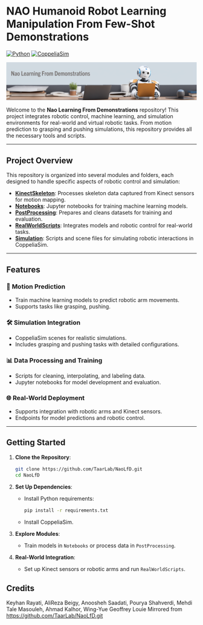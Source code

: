 # **NAO Humanoid Robot Learning Manipulation From Few-Shot Demonstrations**

[![Python](https://img.shields.io/badge/python-3.8%2B-blue)](https://www.python.org/downloads/release/python-380/)
[![CoppeliaSim](https://img.shields.io/badge/CoppeliaSim-4.5-brightgreen)](https://www.coppeliarobotics.com/)

![Project Landscape](Assets/project_landscape.png)

Welcome to the **Nao Learning From Demonstrations** repository! This project integrates robotic control, machine learning, and simulation environments for real-world and virtual robotic tasks. From motion prediction to grasping and pushing simulations, this repository provides all the necessary tools and scripts.

---

## **Project Overview**

This repository is organized into several modules and folders, each designed to handle specific aspects of robotic control and simulation:

- [**KinectSkeleton**](./KinectSkeleton/README.md): Processes skeleton data captured from Kinect sensors for motion mapping.
- [**Notebooks**](./Notebooks/README.md): Jupyter notebooks for training machine learning models.
- [**PostProcessing**](./PostProcessing/README.md): Prepares and cleans datasets for training and evaluation.
- [**RealWorldScripts**](./RealWorldScripts/README.md): Integrates models and robotic control for real-world tasks.
- [**Simulation**](./Simulation/README.md): Scripts and scene files for simulating robotic interactions in CoppeliaSim.

---

## **Features**

### 🎯 **Motion Prediction**
- Train machine learning models to predict robotic arm movements.
- Supports tasks like grasping, pushing.

### 🛠️ **Simulation Integration**
- CoppeliaSim scenes for realistic simulations.
- Includes grasping and pushing tasks with detailed configurations.

### 📊 **Data Processing and Training**
- Scripts for cleaning, interpolating, and labeling data.
- Jupyter notebooks for model development and evaluation.

### 🌐 **Real-World Deployment**
- Supports integration with robotic arms and Kinect sensors.
- Endpoints for model predictions and robotic control.

---

## **Getting Started**

1. **Clone the Repository**:
   ```bash
   git clone https://github.com/TaarLab/NaoLfD.git
   cd NaoLfD
   ```

2. **Set Up Dependencies**:
   - Install Python requirements:
     ```bash
     pip install -r requirements.txt
     ```
   - Install CoppeliaSim.

3. **Explore Modules**:
   - Train models in `Notebooks` or process data in `PostProcessing`.

4. **Real-World Integration**:
   - Set up Kinect sensors or robotic arms and run `RealWorldScripts`.
  
## **Credits**
Keyhan Rayati, AliReza Beigy, Anoosheh Saadati, Pourya Shahverdi, Mehdi
Tale Masouleh, Ahmad Kalhor, Wing-Yue Geoffrey Louie
Mirrored from https://github.com/TaarLab/NaoLfD.git
